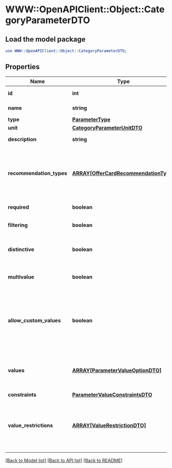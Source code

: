 # WWW::OpenAPIClient::Object::CategoryParameterDTO

## Load the model package
```perl
use WWW::OpenAPIClient::Object::CategoryParameterDTO;
```

## Properties
Name | Type | Description | Notes
------------ | ------------- | ------------- | -------------
**id** | **int** | Идентификатор характеристики. | 
**name** | **string** | Название характеристики. | [optional] 
**type** | [**ParameterType**](ParameterType.md) |  | 
**unit** | [**CategoryParameterUnitDTO**](CategoryParameterUnitDTO.md) |  | [optional] 
**description** | **string** | Описание характеристики. | [optional] 
**recommendation_types** | [**ARRAY[OfferCardRecommendationType]**](OfferCardRecommendationType.md) | Перечень возможных рекомендаций по заполнению карточки, к которым относится данная характеристика. | [optional] 
**required** | **boolean** | Обязательность характеристики. | 
**filtering** | **boolean** | Используется ли характеристика в фильтре. | 
**distinctive** | **boolean** | Является ли характеристика особенностью варианта. | 
**multivalue** | **boolean** | Можно ли передать сразу несколько значений. | 
**allow_custom_values** | **boolean** | Можно ли передавать собственное значение, которого нет в списке вариантов Маркета. Только для характеристик типа &#x60;ENUM&#x60;. | 
**values** | [**ARRAY[ParameterValueOptionDTO]**](ParameterValueOptionDTO.md) | Список допустимых значений параметра. Только для характеристик типа &#x60;ENUM&#x60;. | [optional] 
**constraints** | [**ParameterValueConstraintsDTO**](ParameterValueConstraintsDTO.md) |  | [optional] 
**value_restrictions** | [**ARRAY[ValueRestrictionDTO]**](ValueRestrictionDTO.md) | Ограничения на значения, накладываемые другими характеристиками. Только для характеристик типа &#x60;ENUM&#x60;. | [optional] 

[[Back to Model list]](../README.md#documentation-for-models) [[Back to API list]](../README.md#documentation-for-api-endpoints) [[Back to README]](../README.md)


